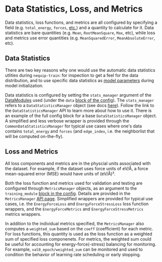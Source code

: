 # Data Statistics, Loss, and Metrics

Data statistics, loss functions, and metrics are all configured by specifying a field (e.g. `total_energy`, `forces`, [etc.](../api/data_fields.rst)) and a quantity to calculate for it. Data statistics are bare quantities (e.g. `Mean`, `RootMeanSquare`, `Max`, etc), while loss and metrics use error quantities (e.g. `MeanSquaredError`, `MeanAbsoluteError`, etc).

## Data Statistics

There are two key reasons why one would use the automatic data statistics utlities during `nequip-train`: for inspection to get a feel for the data distribution, and to use specific data statistics as [model parameters](model.md/#training-data-statistics-as-hyperparameters) during model initialization.

Data statistics is configured by setting the `stats_manager` argument of the [DataModules](../api/datamodule.rst) used (under the `data` [block of the config](config.md/#data)). 
The `stats_manager` refers to a `DataStatisticsManager` object (see docs [here](../api/data_stats.rst)).
Follow the link to the `DataStatisticsManager` API to learn more about how to use it.
There is an example of the full config block for a base `DataStatisticsManager` object.
A simplified and less verbose wrapper is provided through the `CommonDataStatisticsManager` for typical use cases where one's data contains `total_energy` and `forces` (and `edge_index`, i.e. the neighborlist that will be computed on-the-fly).

## Loss and Metrics

All loss components and metrics are in the physcial units associated with the dataset.  For example, if the dataset uses force units of eV/Å, a force mean-squared error (MSE) would have units of (eV/Å)².
  
Both the loss function and metrics used for validation and testing are configured through `MetricsManager` objects, as an argument to the `training_module` [block in the config](config.md/#training_module).
Details are provided in the `MetricsManager` [API page](../api/metrics.rst).
Simplified wrappers are provided for typical use cases, i.e. the `EnergyForceLoss` and `EnergyForceStressLoss` loss function wrappers, and the `EnergyForceMetrics` and `EnergyForceStressMetrics` metrics wrappers.

In addition to the individual metrics specified, the `MetricsManager` also computes a `weighted_sum` based on the `coeff` (coefficient) for each metric.
For loss functions, this quantity is used as the loss function as a weighted sum of specified loss componenets.
For metrics, the weighted sum could be useful for accounting for energy-force(-stress) balancing for monitoring.
For example, `val0_epoch/weighted_sum` can be monitored and used to condition the behavior of learning rate scheduling or early stopping.
